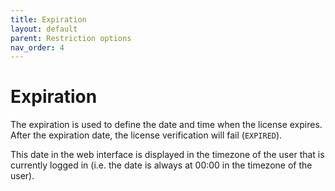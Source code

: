 ```yaml
---
title: Expiration
layout: default
parent: Restriction options
nav_order: 4
---
```


# Expiration

The expiration is used to define the date and time when the license expires.
After the expiration date, the license verification will fail (`EXPIRED`).

This date in the web interface is displayed in the timezone of the user that is
currently logged in (i.e. the date is always at 00:00 in the timezone of the
user).
